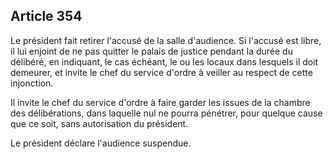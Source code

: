Article 354
----
Le président fait retirer l'accusé de la salle d'audience. Si l'accusé est
libre, il lui enjoint de ne pas quitter le palais de justice pendant la durée du
délibéré, en indiquant, le cas échéant, le ou les locaux dans lesquels il doit
demeurer, et invite le chef du service d'ordre à veiller au respect de cette
injonction.

Il invite le chef du service d'ordre à faire garder les issues de la chambre des
délibérations, dans laquelle nul ne pourra pénétrer, pour quelque cause que ce
soit, sans autorisation du président.

Le président déclare l'audience suspendue.
